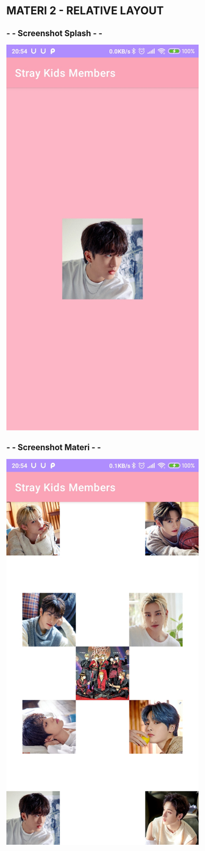 # MATERI 2 - RELATIVE LAYOUT

## - - Screenshot Splash - -
![Alt Text](https://github.com/christianykyo/Materi2_RelativeLayout/blob/master/2.1%20Splash.jpg)

## - - Screenshot Materi - -
![Alt Text](https://github.com/christianykyo/Materi2_RelativeLayout/blob/master/2.2%20Materi.jpg)
